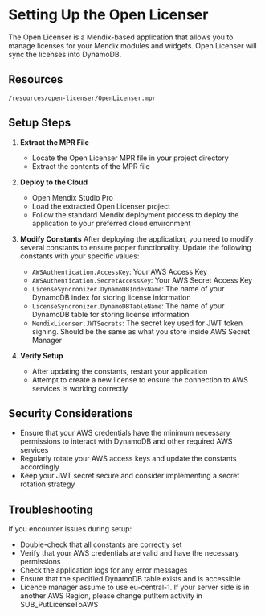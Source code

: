 # Setting Up the Open Licenser

The Open Licenser is a Mendix-based application that allows you to manage licenses for your Mendix modules and widgets. Open Licenser will sync the licenses into DynamoDB.


## Resources
`/resources/open-licenser/OpenLicenser.mpr`

## Setup Steps

1. **Extract the MPR File**
   - Locate the Open Licenser MPR file in your project directory
   - Extract the contents of the MPR file

2. **Deploy to the Cloud**
   - Open Mendix Studio Pro
   - Load the extracted Open Licenser project
   - Follow the standard Mendix deployment process to deploy the application to your preferred cloud environment

3. **Modify Constants**
   After deploying the application, you need to modify several constants to ensure proper functionality. Update the following constants with your specific values:

   - `AWSAuthentication.AccessKey`: Your AWS Access Key
   - `AWSAuthentication.SecretAccessKey`: Your AWS Secret Access Key
   - `LicenseSyncronizer.DynamoDBIndexName`: The name of your DynamoDB index for storing license information
   - `LicenseSyncronizer.DynamoDBTableName`: The name of your DynamoDB table for storing license information
   - `MendixLicenser.JWTSecrets`: The secret key used for JWT token signing. Should be the same as what you store inside AWS Secret Manager

4. **Verify Setup**
   - After updating the constants, restart your application
   - Attempt to create a new license to ensure the connection to AWS services is working correctly

## Security Considerations

- Ensure that your AWS credentials have the minimum necessary permissions to interact with DynamoDB and other required AWS services
- Regularly rotate your AWS access keys and update the constants accordingly
- Keep your JWT secret secure and consider implementing a secret rotation strategy

## Troubleshooting

If you encounter issues during setup:
- Double-check that all constants are correctly set
- Verify that your AWS credentials are valid and have the necessary permissions
- Check the application logs for any error messages
- Ensure that the specified DynamoDB table exists and is accessible
- Licence manager assume to use eu-central-1. If your server side is in another AWS Region, please change putItem activity in SUB_PutLicenseToAWS
